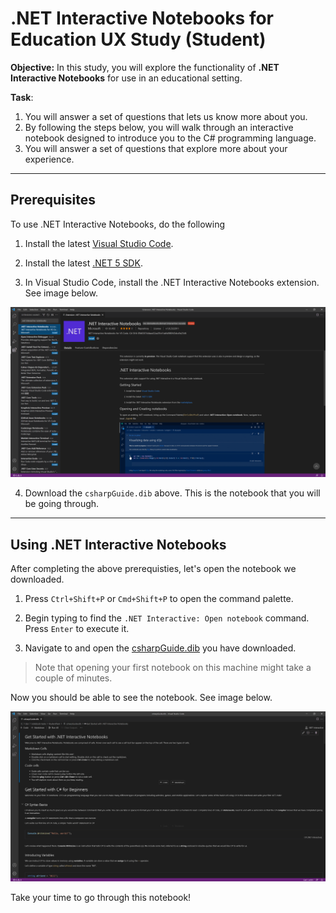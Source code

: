 # .NET Interactive Notebooks for Education UX Study (Student)
**Objective:** In this study, you will explore the functionality of **.NET Interactive Notebooks** for use in an educational setting. 

**Task**: 

1. You will answer a set of questions that lets us know more about you. 
2. By following the steps below, you will walk through an interactive notebook designed to introduce you to the C\# programming language.
3. You will answer a set of questions that explore more about your experience.

---

## Prerequisites

To use .NET Interactive Notebooks, do the following

1. Install the latest [Visual Studio Code](https://code.visualstudio.com/).

2. Install the latest [.NET 5 SDK](https://dotnet.microsoft.com/download/dotnet/5.0).

3. In Visual Studio Code, install the .NET Interactive Notebooks extension. See image below.

![Installing .Net Interactive Notebooks extension](../res/installingextension.PNG)

4. Download the `csharpGuide.dib` above. This is the notebook that you will be going through.

---

## Using .NET Interactive Notebooks

After completing the above prerequisties, let's open the notebook we downloaded.

1. Press `Ctrl+Shift+P` or  `Cmd+Shift+P` to open the command palette.

2. Begin typing to find the `.NET Interactive: Open notebook` command. Press `Enter` to execute it.

3. Navigate to and open the [csharpGuide.dib](csharpGuide.dib) you have downloaded. 

> Note that opening your first notebook on this machine might take a couple of minutes.

Now you should be able to see the notebook. See image below.

![Installing .Net Interactive Notebooks extension](../res/openedstudentnotebook.PNG)

Take your time to go through this notebook!
